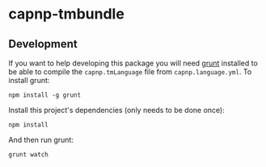 # capnp-tmbundle

## Development

If you want to help developing this package you will need [grunt](http://gruntjs.com/) installed to be able to compile the `capnp.tmLanguage` file from `capnp.language.yml`. To install grunt:

    npm install -g grunt

Install this project's dependencies (only needs to be done once):

    npm install

And then run grunt:

    grunt watch
